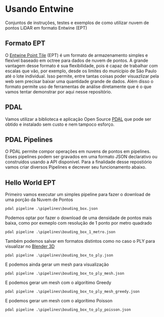 # Usando Entwine

Conjuntos de instruções, testes e exemplos de como utilizar nuvem de pontos LiDAR em formato Entwine (EPT)

## Formato EPT

O [Entwine Point Tile](https://entwine.io/) (EPT) é um formato de armazenamento simples e flexível baseado em octree para dados de nuvem de pontos.
A grande vantagem desse formato é sua flexibilidade, pois é capaz de trabalhar com escalas que vão, por exemplo, desde os limites do município de São Paulo até o lote individual. Isso permite, entre tantas coisas poder visuazlizar pela web sem precisar baixar uma quantidade grande de dados.
Além disso o formato permite uso de ferramentas de análise diretamente que é o que vamos tentar demonstrar por aqui nesse repositório.

## PDAL

Vamos utilizar a biblioteca e aplicação Open Source [PDAL](https://pdal.io) que pode ser obtido e instalado sem custo e nem tampoco esforço.

## PDAL Pipelines

O PDAL permite compor operações em nuvens de pontos em pipelines. Esses pipelines podem ser gravados em uma formato JSON declarativo ou construídos usando a API disponível.
Para a finalidade desse repostiório vamos criar diversos Pipelines e decrever seu funcionamento abaixo.

## Hello World EPT

Primeiro vamos executar um simples pipeline para fazer o download de uma porção da Nuvem de Pontos

`pdal pipeline .\pipelines\bouding_box.json`

Podemos optar por fazer o download de uma densidade de pontos mais baixa, como por exmeplo com resolução de 1 ponto por metro quadrado

`pdal pipeline .\pipelines\bouding_box_1_metro.json`

Também podemos salvar em formatos distintos como no caso o PLY para visualizar no [Blender 3D](https://www.blender.org/)

`pdal pipeline .\pipelines\bouding_box_to_ply.json`

E podemos ainda gerar um mesh para visualização

`pdal pipeline .\pipelines\bouding_box_to_ply_mesh.json`

E podemos gerar um mesh com o algorítimo Greedy

`pdal pipeline .\pipelines\bouding_box_to_ply_mesh_greedy.json`

E podemos gerar um mesh com o algorítimo Poisson

`pdal pipeline .\pipelines\bouding_box_to_ply_poisson.json`